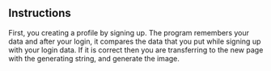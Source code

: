 ## Instructions
First, you creating a profile by signing up. The program remembers your data and after your login, it compares the data that you put while signing up with your login data. If it is correct then you are transferring to the new page with the generating string, and generate the image.